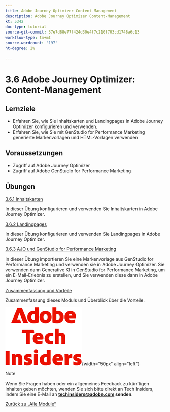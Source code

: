 ```yaml
---
title: Adobe Journey Optimizer Content-Management
description: Adobe Journey Optimizer Content-Management
kt: 5342
doc-type: tutorial
source-git-commit: 37e7d88e77f424d30e4f7c210f703cd1748a6c13
workflow-type: tm+mt
source-wordcount: '197'
ht-degree: 2%

---
```


# 3.6 Adobe Journey Optimizer: Content-Management

## Lernziele

- Erfahren Sie, wie Sie Inhaltskarten und Landingpages in Adobe Journey Optimizer konfigurieren und verwenden.
- Erfahren Sie, wie Sie mit GenStudio for Performance Marketing generierte Markenvorlagen und HTML-Vorlagen verwenden

## Voraussetzungen

- Zugriff auf Adobe Journey Optimizer
- Zugriff auf Adobe GenStudio for Performance Marketing

## Übungen

[3.6.1 Inhaltskarten](./ex1.md)

In dieser Übung konfigurieren und verwenden Sie Inhaltskarten in Adobe Journey Optimizer.

[3.6.2 Landingpages](./ex2.md)

In dieser Übung konfigurieren und verwenden Sie Landingpages in Adobe Journey Optimizer.

[3.6.3 AJO und GenStudio for Performance Marketing](./ex3.md)

In dieser Übung importieren Sie eine Markenvorlage aus GenStudio for Performance Marketing und verwenden sie in Adobe Journey Optimizer. Sie verwenden dann Generative KI in GenStudio for Performance Marketing, um ein E-Mail-Erlebnis zu erstellen, und Sie verwenden diese dann in Adobe Journey Optimizer.

[Zusammenfassung und Vorteile](./summary.md)

Zusammenfassung dieses Moduls und Überblick über die Vorteile.

![Tech Insiders](./../../../../assets/images/techinsiders.png){width="50px" align="left"}

>[!NOTE]
>
>Wenn Sie Fragen haben oder ein allgemeines Feedback zu künftigen Inhalten geben möchten, wenden Sie sich bitte direkt an Tech Insiders, indem Sie eine E-Mail an **techinsiders@adobe.com senden**.

[Zurück zu „Alle Module“](./../../../../overview.md)
